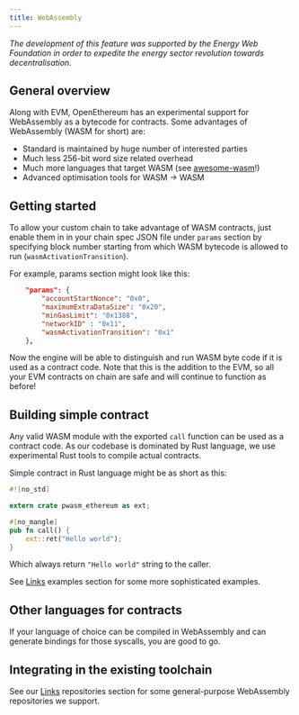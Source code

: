 ```yaml
---
title: WebAssembly
---
```

_The development of this feature was supported by the Energy Web Foundation in order to expedite the energy sector revolution towards decentralisation._

## General overview

Along with EVM, OpenEthereum has an experimental support for WebAssembly as a bytecode for contracts. Some advantages of WebAssembly (WASM for short) are:

- Standard is maintained by huge number of interested parties
- Much less 256-bit word size related overhead
- Much more languages that target WASM (see [awesome-wasm](https://github.com/mbasso/awesome-wasm)!)
- Advanced optimisation tools for WASM -> WASM

## Getting started

To allow your custom chain to take advantage of WASM contracts, just enable them in in your chain spec JSON file under `params` section by specifying block number starting from which WASM bytecode is allowed to run (`wasmActivationTransition`).

For example, params section might look like this:

```json
	"params": {
		"accountStartNonce": "0x0",
		"maximumExtraDataSize": "0x20",
		"minGasLimit": "0x1388",
		"networkID" : "0x11",
		"wasmActivationTransition": "0x1"
	},
```

Now the engine will be able to distinguish and run WASM byte code if it is used as a contract code. Note that this is the addition to the EVM, so all your EVM contracts on chain are safe and will continue to function as before!

## Building simple contract

Any valid WASM module with the exported `call` function can be used as a contract code. As our codebase is dominated by Rust language, we use experimental Rust tools to compile actual contracts.

Simple contract in Rust language might be as short as this:

```rust
#![no_std]

extern crate pwasm_ethereum as ext;

#[no_mangle]
pub fn call() {
    ext::ret("Hello world");
}
```

Which always return `"Hello world"` string to the caller.

See [Links](WebAssembly-Links) examples section for some more sophisticated examples.

## Other languages for contracts

If your language of choice can be compiled in WebAssembly and can generate bindings for those syscalls, you are good to go.

## Integrating in the existing toolchain

See our [Links](WebAssembly-Links) repositories section for some general-purpose WebAssembly repositories we support.

